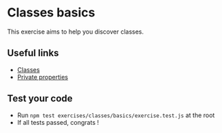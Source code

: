 # Classes basics

This exercise aims to help you discover classes.

## Useful links
- [Classes](https://developer.mozilla.org/en-US/docs/Web/JavaScript/Reference/Classes)
- [Private properties](https://developer.mozilla.org/en-US/docs/Web/JavaScript/Reference/Classes/Private_properties)

## Test your code
- Run `npm test exercises/classes/basics/exercise.test.js` at the root 
- If all tests passed, congrats !
